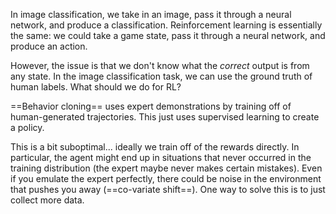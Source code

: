 
In image classification, we take in an image, pass it through a neural network, and produce a classification. Reinforcement learning is essentially the same: we could take a game state, pass it through a neural network, and produce an action. 

However, the issue is that we don't know what the *correct* output is from any state. In the image classification task, we can use the ground truth of human labels. What should we do for RL?

==Behavior cloning== uses expert demonstrations by training off of human-generated trajectories. This just uses supervised learning to create a policy.

This is a bit suboptimal... ideally we train off of the rewards directly. In particular, the agent might end up in situations that never occurred in the training distribution (the expert maybe never makes certain mistakes). Even if you emulate the expert perfectly, there could be noise in the environment that pushes you away (==co-variate shift==). One way to solve this is to just collect more data.
